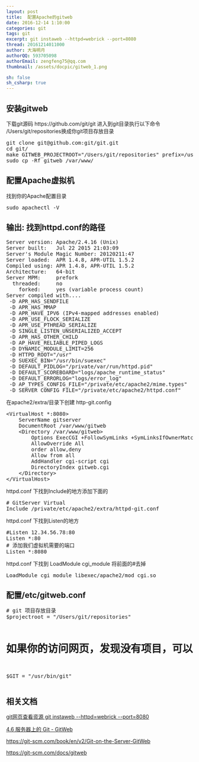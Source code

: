 ```yaml
---
layout: post
title:  配置Apache的gitweb
date: 2016-12-14 1:10:00
categories: git
tags: git
excerpt: git instaweb --httpd=webrick --port=8080
thread: 20161214011000
author: 大海明月
authorQQ: 593705098
authorEmail: zengfeng75@qq.com
thumbnail: /assets/docpic/gitweb_1.png

sh: false
sh_csharp: true
---
```



<h2 class="nav1">安装gitweb</h2>
<p>下载git源码 <href="https://github.com/git/git" >https://github.com/git/git</a> 进入到git目录执行以下命令 /Users/git/repositories换成你git项目存放目录</p>
<pre>
git clone git@github.com:git/git.git
cd git/
make GITWEB_PROJECTROOT="/Users/git/repositories" prefix=/usr gitweb
sudo cp -Rf gitweb /var/www/
</pre>
<p> </p>
<p> </p>

<h2 class="nav1">配置Apache虚拟机</h2>
<p> 找到你的Apache配置目录 </p>
<pre>
sudo apachectl -V
</pre>
<p> </p>
<p> </p>

<h2>输出: 找到httpd.conf的路径</h2>
<pre>
Server version: Apache/2.4.16 (Unix)
Server built:   Jul 22 2015 21:03:09
Server's Module Magic Number: 20120211:47
Server loaded:  APR 1.4.8, APR-UTIL 1.5.2
Compiled using: APR 1.4.8, APR-UTIL 1.5.2
Architecture:   64-bit
Server MPM:     prefork
  threaded:     no
    forked:     yes (variable process count)
Server compiled with....
 -D APR_HAS_SENDFILE
 -D APR_HAS_MMAP
 -D APR_HAVE_IPV6 (IPv4-mapped addresses enabled)
 -D APR_USE_FLOCK_SERIALIZE
 -D APR_USE_PTHREAD_SERIALIZE
 -D SINGLE_LISTEN_UNSERIALIZED_ACCEPT
 -D APR_HAS_OTHER_CHILD
 -D AP_HAVE_RELIABLE_PIPED_LOGS
 -D DYNAMIC_MODULE_LIMIT=256
 -D HTTPD_ROOT="/usr"
 -D SUEXEC_BIN="/usr/bin/suexec"
 -D DEFAULT_PIDLOG="/private/var/run/httpd.pid"
 -D DEFAULT_SCOREBOARD="logs/apache_runtime_status"
 -D DEFAULT_ERRORLOG="logs/error_log"
 -D AP_TYPES_CONFIG_FILE="/private/etc/apache2/mime.types"
 -D SERVER_CONFIG_FILE="/private/etc/apache2/httpd.conf"
</pre>
<p> </p>
<p> </p>


<p>在apache2/extra/目录下创建 http-git.config</p>
<pre>
&lt;VirtualHost *:8080&gt;
    ServerName gitserver
    DocumentRoot /var/www/gitweb
    &lt;Directory /var/www/gitweb&gt;
        Options ExecCGI +FollowSymLinks +SymLinksIfOwnerMatch
        AllowOverride All
        order allow,deny
        Allow from all
        AddHandler cgi-script cgi
        DirectoryIndex gitweb.cgi
    &lt;/Directory&gt;
&lt;/VirtualHost&gt;
</pre>



<p> </p>
<p> </p>



<p>httpd.conf 下找到Include的地方添加下面的</p>
<pre>
# GitServer Virtual
Include /private/etc/apache2/extra/httpd-git.conf
</pre>
<p> </p>
<p> </p>


<p>httpd.conf 下找到Listen的地方</p>
<pre>
#Listen 12.34.56.78:80
Listen *:80
# 添加我们虚拟机需要的端口
Listen *:8080 
</pre>



<p>httpd.conf 下找到 LoadModule cgi_module 将前面的#去掉</p>
<pre>
LoadModule cgi_module libexec/apache2/mod_cgi.so
</pre>
<p> </p>
<p> </p>



<h2 class="nav1">配置/etc/gitweb.conf</h2>
<pre>
# git 项目存放目录
$projectroot = "/Users/git/repositories"

# 如果你的访问网页，发现没有项目，可以配置一下git程序路径
$GIT = "/usr/bin/git"
</pre>
<p> </p>
<p> </p>


<h2 class="nav1">相关文档</h2>
<p><a target="_blank" href="http://blog.ihaiu.com/git_instaweb/#content">git网页查看资源 git instaweb --httpd=webrick --port=8080</a></p>
<p><a target="_blank" href="https://git-scm.com/book/zh/v1/%E6%9C%8D%E5%8A%A1%E5%99%A8%E4%B8%8A%E7%9A%84-Git-GitWeb">4.6 服务器上的 Git - GitWeb</a></p>
<p><a target="_blank" href="https://git-scm.com/book/en/v2/Git-on-the-Server-GitWeb">https://git-scm.com/book/en/v2/Git-on-the-Server-GitWeb</a></p>
<p><a target="_blank" href="https://git-scm.com/docs/gitweb">https://git-scm.com/docs/gitweb</a></p>
<p></p>
<p></p>
